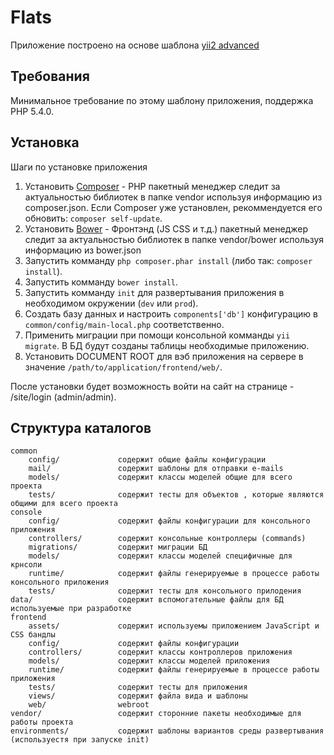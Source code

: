 Flats
===================================

Приложение построено на основе шаблона [yii2 advanced](http://www.yiiframework.com/doc-2.0/guide-tutorial-advanced-app.html)


Требования
------------

Минимальное требование по этому шаблону приложения, поддержка PHP 5.4.0.


Установка
---------------

Шаги по установке приложения

1. Установить [Composer](http://getcomposer.org/) - PHP пакетный менеджер следит за актуальностью библиотек в папке vendor используя информацию из composer.json. Если Composer уже установлен, рекоммендуется его обновить: `composer self-update`.
2. Установить [Bower](http://bower.io/) - Фронтэнд (JS CSS и т.д.) пакетный менеджер следит за актуальностью библиотек в папке vendor/bower используя информацию из bower.json
3. Запустить комманду `php composer.phar install` (либо так: `composer install`).
4. Запустить комманду `bower install`.
5. Запустить комманду `init` для развертывания приложения в необходимом окружении (`dev` или `prod`).
6. Создать базу данных и настроить `components['db']` конфигурацию в `common/config/main-local.php` соответственно.
7. Применить миграции при помощи консольной комманды `yii migrate`. В БД будут созданы таблицы необходимые приложению.
8. Установить DOCUMENT ROOT для вэб приложения на сервере в значение `/path/to/application/frontend/web/`.


После установки будет возможность войти на сайт на странице - /site/login (admin/admin).


Структура каталогов
-------------------

```
common
	config/				содержит общие файлы конфигурации
	mail/				содержит шаблоны для отправки e-mails
	models/				содержит классы моделей общие для всего проекта
	tests/				содержит тесты для объектов , которые являются общими для всего проекта
console
	config/				содержит файлы конфигурации для консольного приложения
	controllers/		содержит консольные контроллеры (commands)
	migrations/			содержит миграции БД
	models/				содержит классы моделей специфичные для крнсоли
	runtime/			содержит файлы генерируемые в процессе работы консольного приложения
	tests/				содержит тесты для консольного прилодения
data/					содержит вспомогательные файлы для БД используемые при разработке
frontend
	assets/				содержит используемы приложением JavaScript и CSS бандлы
	config/				содержит файлы конфигурации
	controllers/		содержит классы контроллеров приложения
	models/				содержит классы моделей приложения
	runtime/			содержит файлы генерируемые в процессе работы приложения
	tests/				содержит тесты для приложения
	views/				содержит файла вида и шаблоны
	web/				webroot
vendor/					содержит сторонние пакеты необходимые для работы проекта
environments/			содержит шаблоны вариантов среды развертывания (используестя при запуске init)
```

